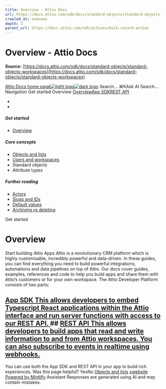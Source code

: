 ```yaml
---
title: Overview - Attio Docs
url: https://docs.attio.com/sdk/docs/standard-objects/standard-objects-workspaces
crawled_at: unknown
depth: 3
parent_url: https://docs.attio.com/sdk/actions/bulk-record-action
---
```


# Overview - Attio Docs

**Source:** [https://docs.attio.com/sdk/docs/standard-objects/standard-objects-workspaces](https://docs.attio.com/sdk/docs/standard-objects/standard-objects-workspaces)

[Attio Docs home page![light logo](https://mintlify.s3.us-west-1.amazonaws.com/attio/logo/light.svg)![dark logo](https://mintlify.s3.us-west-1.amazonaws.com/attio/logo/dark.svg)](https://docs.attio.com/)
Search...
⌘KAsk AI
Search...
Navigation
Get started
Overview
[Overview](https://docs.attio.com/docs/overview)[App SDK](https://docs.attio.com/sdk/introduction)[REST API](https://docs.attio.com/rest-api/overview)
* [](https://build.attio.com/)
* [](https://attio.com/help)
##### Get started
  * [Overview](https://docs.attio.com/docs/overview)


##### Core concepts
  * [Objects and lists](https://docs.attio.com/docs/objects-and-lists)
  * [Users and workspaces](https://docs.attio.com/docs/users-and-workspaces)
  * Standard objects
  * Attribute types


##### Further reading
  * [Actors](https://docs.attio.com/docs/actors)
  * [Slugs and IDs](https://docs.attio.com/docs/slugs-and-ids)
  * [Default values](https://docs.attio.com/docs/default-values)
  * [Archiving vs deleting](https://docs.attio.com/docs/archiving-vs-deleting)


Get started
# Overview
Start building Attio Apps
Attio is a revolutionary CRM platform which is highly customisable, incredibly powerful and data-driven. In these guides, you can find everything you need to build powerful integrations, automations and data pipelines on top of Attio.
Our docs cover guides, examples, references and code to help you build apps and share them with Attio’s customers or for your own workspace.
The Attio Developer Platform consists of two parts:
## [App SDK This allows developers to embed Typescript React applications within the Attio interface and run server functions with access to our REST API. ](https://docs.attio.com/sdk/introduction)## [REST API This allows developers to build apps that read and write information to and from Attio workspaces. You can also subscribe to events in realtime using webhooks. ](https://docs.attio.com/rest-api/overview)
You can use both the App SDK and REST API in your app to build rich experiences.
Was this page helpful?
YesNo
[Objects and lists](https://docs.attio.com/docs/objects-and-lists)
[x](https://x.com/Attio)[website](https://attio.com)
[Powered by Mintlify](https://mintlify.com/preview-request?utm_campaign=poweredBy&utm_medium=referral&utm_source=docs.attio.com)
Assistant
Responses are generated using AI and may contain mistakes.
